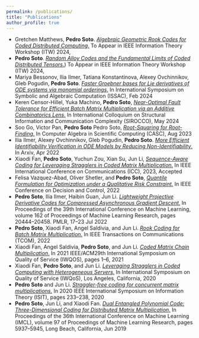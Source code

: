 ```yaml
---
permalink: /publications/
title: "Publications"
author_profile: true
---
```


+  Gretchen Matthews, <b>Pedro Soto</b>. [*Algebraic Geometric Rook Codes for Coded Distributed Computing*.](https://arxiv.org/abs/2405.09746) To Appear in IEEE Information Theory Workshop (ITW) 2024,
+ <b>Pedro Soto</b>. [*Random Alloy Codes and the Fundamental Limits of Coded Distributed Tensors*.](https://arxiv.org/abs/2202.03469)) To Appear in IEEE Information Theory Workshop (ITW) 2024,
+ Mariya Bessonov, Ilia Ilmer, Tatiana Konstantinova, Alexey Ovchinnikov, Gleb Pogudin, <b>Pedro Soto</b>. [*Faster Groebner bases for Lie derivatives of ODE systems via monomial orderings*.](https://dl.acm.org/doi/abs/10.1145/3666000.3669695) In International Symposium on Symbolic and Algebraic Computation (ISSAC), Feb 2024
+ Keren Censor-Hillel, Yuka Machino, <b>Pedro Soto</b>, [*Near-Optimal Fault Tolerance for Efficient Batch Matrix Multiplication via an Additive Combinatorics Lens*.](https://link.springer.com/chapter/10.1007/978-3-031-60603-8_9) In International Colloquium on Structural Information and Communication Complexity (SIROCCO), May 2024
+ Soo Go, Victor Pan, <b>Pedro Soto</b> Pedro Soto, [*Root-Squaring for Root-Finding*.](https://link.springer.com/chapter/10.1007/978-3-031-41724-5_6) In Computer Algebra in Scientific Computing (CASC), Aug 2023
+ Ilia Ilmer, Alexey Ovchinnikov, Gleb Pogudin, <b>Pedro Soto</b>. [*More Efficient Identifiability Verification in ODE Models by Reducing Non-Identifiability*.](https://arxiv.org/abs/2204.01623) In Arxiv, Apr 2022
+ Xiaodi Fan, <b>Pedro Soto</b>, Yuchun Zou, Xian Su, Jun Li, [*Sequence-Aware Coding for Leveraging Stragglers in Coded Matrix Multiplication*.](https://ieeexplore.ieee.org/abstract/document/10279320) In IEEE International Conference on Communications (ICC), 2023, Accepted
+ Felisa Vazquez-Abad, Oliver Shetler, and <b>Pedro Soto</b>, [*Quantile Formulation for Optimization under a Qualitative Risk Constraint*.](https://ieeexplore.ieee.org/document/9992955) In IEEE Conference on Decision and Control, 2022
+ <b>Pedro Soto</b>, Ilia Ilmer, Haibin Guan, Jun Li. [*Lightweight Projective Derivative Codes for Compressed Asynchronous Gradient Descent*.](https://proceedings.mlr.press/v162/soto22a.html) In Proceedings of the 39th International Conference on Machine Learning, volume 162 of Proceedings of Machine Learning Research, pages 20444–20458. PMLR, 17–23 Jul 2022
+ <b>Pedro Soto</b>, Xiaodi Fan, Angel Saldivia, and Jun Li. [*Rook Coding for Batch Matrix Multiplication*.](https://ieeexplore.ieee.org/abstract/document/9750133) In IEEE Transactions on Communications (TCOM), 2022
+ Xiaodi Fan, Angel Saldivia, <b>Pedro Soto</b>, and Jun Li. [*Coded Matrix Chain Multiplication*.](https://ieeexplore.ieee.org/document/9521282) In 2021 IEEE/ACM29th International Symposium on Quality of Service (IWQOS), pages 1–6, 2021
+ Xiaodi Fan, <b>Pedro Soto</b>, and Jun Li. [*Leveraging Stragglers in Coded Computing with Heterogeneous Servers*.](https://ieeexplore.ieee.org/document/9213028) In International Symposium on Quality of Service (IWQoS), Los Angeles, California, 2020
+ <b>Pedro Soto</b> and Jun Li.  [*Straggler-free coding for concurrent matrix multiplications*.](https://ieeexplore.ieee.org/document/9174239)  In 2020 IEEE International Symposium on Information Theory (ISIT), pages 233–238, 2020
+ <b>Pedro Soto</b>, Jun Li, and Xiaodi Fan. [*Dual Entangled Polynomial Code: Three-Dimensional Coding for Distributed Matrix Multiplication*.](https://proceedings.mlr.press/v97/soto19a.html) In Proceedings of the 36th International Conference on Machine Learning (IMCL), volume 97 of Proceedings of Machine Learning Research, pages 5937–5945, Long Beach, California, Jun 2019

